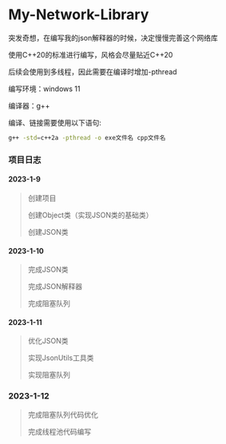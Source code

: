 # My-Network-Library

突发奇想，在编写我的json解释器的时候，决定慢慢完善这个网络库

使用C++20的标准进行编写，风格会尽量贴近C++20

后续会使用到多线程，因此需要在编译时增加-pthread

编写环境：windows 11

编译器：g++

编译、链接需要使用以下语句: 

```bash
g++ -std=c++2a -pthread -o exe文件名 cpp文件名
```

### 项目日志

#### 2023-1-9

> 创建项目
> 
> 创建Object类（实现JSON类的基础类）
> 
> 创建JSON类
> 

#### 2023-1-10

> 完成JSON类
> 
> 完成JSON解释器
> 
> 完成阻塞队列

#### 2023-1-11

> 优化JSON类
>
> 实现JsonUtils工具类
>
> 实现阻塞队列

### 2023-1-12

> 完成阻塞队列代码优化
>
> 完成线程池代码编写
